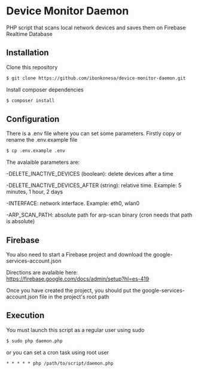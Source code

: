 # Device Monitor Daemon
PHP script that scans local network devices and saves them on Firebase Realtime Database

## Installation

Clone this repository

```sh
$ git clone https://github.com/ibonkonesa/device-monitor-daemon.git
```

Install composer dependencies

```sh
$ composer install
```

## Configuration

There is a .env file where you can set some parameters. Firstly copy or rename the .env.example file

```sh
$ cp .env.example .env
```

The avalaible parameters are:

-DELETE_INACTIVE_DEVICES (boolean): delete devices after a time

-DELETE_INACTIVE_DEVICES_AFTER (string):  relative time. Example: 5 minutes, 1 hour, 2 days

-INTERFACE: network interface. Example: eth0, wlan0

-ARP_SCAN_PATH: absolute path for arp-scan binary (cron needs that path is absolute)

## Firebase

You also need to start a Firebase project and download the google-services-account.json

Directions are avalaible here: https://firebase.google.com/docs/admin/setup?hl=es-419

Once you have created the project, you should put the google-services-account.json file in the project's root path

## Execution

You must launch this script as a regular user using sudo

```sh
$ sudo php daemon.php
```
or you can set a cron task using root user


```
* * * * * php /path/to/script/daemon.php
````




